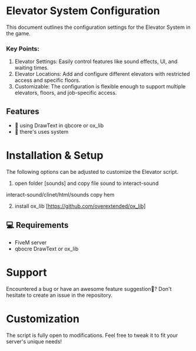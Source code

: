 # Elevator System Configuration

This document outlines the configuration settings for the Elevator System in the game.


### Key Points:

1. Elevator Settings: Easily control features like sound effects, UI, and waiting times.
2. Elevator Locations: Add and configure different elevators with restricted access and specific floors.
3. Customizable: The configuration is flexible enough to support multiple elevators, floors, and job-specific access.

##  Features
- 🤝 using DrawText in qbcore or ox_lib
- 🔁 there's uses system


#  Installation & Setup

The following  options can be adjusted to customize the Elevator script.

1. open folder [sounds]  and copy file sound to interact-sound 

interact-sound/clinet/html/sounds copy hem

2. install ox_lib [https://github.com/overextended/ox_lib]

## 💻 Requirements
-  FiveM server
-  qbocre DrawText or ox_lib


#  Support
Encountered a bug  or have an awesome feature suggestion🌠? Don't hesitate to create an issue in the repository.

# Customization
The script is fully open to modifications. Feel free to tweak it to fit your server's unique needs! 


